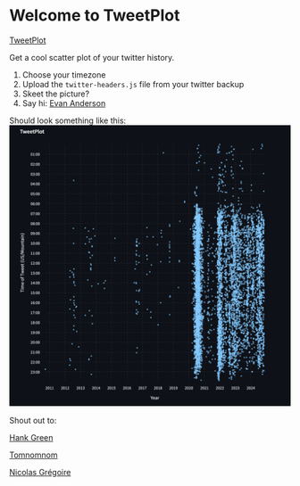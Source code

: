 # Welcome to TweetPlot

[TweetPlot](https://tweetplot.streamlit.app)

Get a cool scatter plot of your twitter history.

1. Choose your timezone
2. Upload the `twitter-headers.js` file from your twitter backup
3. Skeet the picture?
4. Say hi: [Evan Anderson](https://bsky.app/profile/syndrowm.com)

Should look something like this:
![Plot](static/screenshot.png "Title")

Shout out to:

[Hank Green](https://bsky.app/profile/hankgreen.bsky.social/post/3lbldm2xeuc2c)

[Tomnomnom](https://bsky.app/profile/tomnomnom.com/post/3lblghzb6qc2u)

[Nicolas Grégoire](https://bsky.app/profile/agarri.fr/post/3lbmjp65qn22j)

